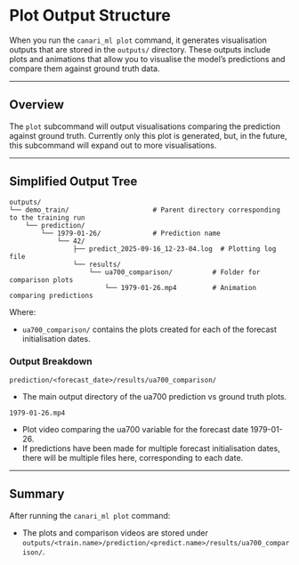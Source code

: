 # Plot Output Structure

When you run the `canari_ml plot` command, it generates visualisation outputs that are stored in the `outputs/` directory. These outputs include plots and animations that allow you to visualise the model’s predictions and compare them against ground truth data.

---

## Overview

The `plot` subcommand will output visualisations comparing the prediction against ground truth. Currently only this plot is generated, but, in the future, this subcommand will expand out to more visualisations.

---

## Simplified Output Tree

```console
outputs/
└── demo_train/                     # Parent directory corresponding to the training run
    └── prediction/
        └── 1979-01-26/             # Prediction name
            └── 42/
                ├── predict_2025-09-16_12-23-04.log  # Plotting log file
                └── results/
                    └── ua700_comparison/          # Folder for comparison plots
                        └── 1979-01-26.mp4         # Animation comparing predictions
```

Where:

- `ua700_comparison/` contains the plots created for each of the forecast initialisation dates.

### Output Breakdown

`prediction/<forecast_date>/results/ua700_comparison/`

- The main output directory of the ua700 prediction vs ground truth plots.

`1979-01-26.mp4`

- Plot video comparing the ua700 variable for the forecast date 1979-01-26.
- If predictions have been made for multiple forecast initialisation dates, there will be multiple files here, corresponding to each date.

---

## Summary

After running the `canari_ml plot` command:

- The plots and comparison videos are stored under `outputs/<train.name>/prediction/<predict.name>/results/ua700_comparison/`.
